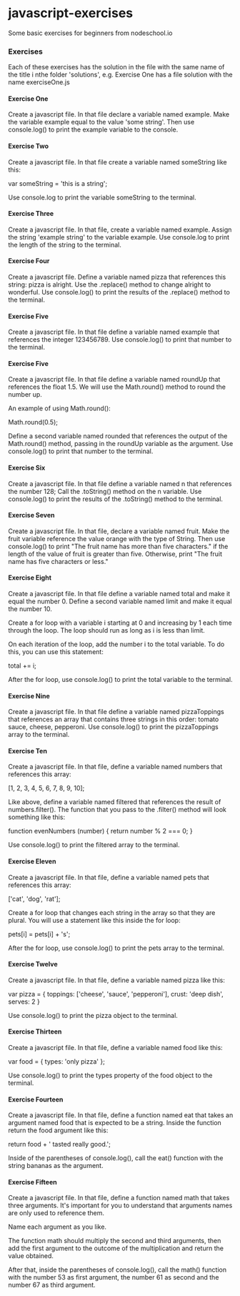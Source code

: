 # javascript-exercises
Some basic exercises for beginners from nodeschool.io

### Exercises

Each of these exercises has the solution in the file with the same name of the title i nthe folder 'solutions', e.g. Exercise One has a file solution with the name exerciseOne.js 

#### Exercise One

Create a javascript file. In that file declare a variable named example. Make the variable example equal to the value 'some string'.
Then use console.log() to print the example variable to the console.

#### Exercise Two

Create a javascript file. In that file create a variable named someString like this:

var someString = 'this is a string';

Use console.log to print the variable someString to the terminal.

#### Exercise Three

Create a javascript file. In that file, create a variable named example. Assign the string 'example string' to the variable example.
Use console.log to print the length of the string to the terminal.

#### Exercise Four

Create a javascript file. Define a variable named pizza that references this string: pizza is alright. Use the .replace() method to change alright to wonderful.
Use console.log() to print the results of the .replace() method to the terminal.

#### Exercise Five

Create a javascript file. In that file define a variable named example that references the integer 123456789.
Use console.log() to print that number to the terminal.

#### Exercise Five

Create a javascript file. In that file define a variable named roundUp that references the float 1.5. We will use the Math.round() method to round the number up.

An example of using Math.round():

Math.round(0.5);

Define a second variable named rounded that references the output of the Math.round() method, passing in the roundUp variable as the argument.
Use console.log() to print that number to the terminal.

#### Exercise Six

Create a javascript file. In that file define a variable named n that references the number 128; Call the .toString() method on the n variable.
Use console.log() to print the results of the .toString() method to the terminal.

#### Exercise Seven

Create a javascript file. In that file, declare a variable named fruit. Make the fruit variable reference the value orange with the type of String.
Then use console.log() to print "The fruit name has more than five characters." if the length of the value of fruit is greater than five.
Otherwise, print "The fruit name has five characters or less."

#### Exercise Eight

Create a javascript file. In that file define a variable named total and make it equal the number 0. Define a second variable named limit and make it equal the number 10.

Create a for loop with a variable i starting at 0 and increasing by 1 each time through the loop. The loop should run as long as i is less than limit. 

On each iteration of the loop, add the number i to the total variable. To do this, you can use this statement:

total += i;

After the for loop, use console.log() to print the total variable to the terminal.

#### Exercise Nine

Create a javascript file. In that file define a variable named pizzaToppings that references an array that contains three strings in this order: tomato sauce, cheese, pepperoni.
Use console.log() to print the pizzaToppings array to the terminal.

#### Exercise Ten

Create a javascript file. In that file, define a variable named numbers that references this array:

[1, 2, 3, 4, 5, 6, 7, 8, 9, 10];

Like above, define a variable named filtered that references the result of numbers.filter(). The function that you pass to the .filter() method will look something like this:

function evenNumbers (number) {
  return number % 2 === 0;
}

Use console.log() to print the filtered array to the terminal.

#### Exercise Eleven

Create a javascript file. In that file, define a variable named pets that references this array:

['cat', 'dog', 'rat'];

Create a for loop that changes each string in the array so that they are plural. You will use a statement like this inside the for loop:

pets[i] = pets[i] + 's';

After the for loop, use console.log() to print the pets array to the terminal.

#### Exercise Twelve

Create a javascript file. In that file, define a variable named pizza like this:

var pizza = {
  toppings: ['cheese', 'sauce', 'pepperoni'],
  crust: 'deep dish',
  serves: 2
}

Use console.log() to print the pizza object to the terminal.

#### Exercise Thirteen

Create a javascript file. In that file, define a variable named food like this:

var food = {
  types: 'only pizza'
};

Use console.log() to print the types property of the food object to the terminal.

#### Exercise Fourteen

Create a javascript file. In that file, define a function named eat that takes an argument named food
that is expected to be a string. Inside the function return the food argument like this:

return food + ' tasted really good.';

Inside of the parentheses of console.log(), call the eat() function with the string bananas as the argument.

#### Exercise Fifteen 

Create a javascript file. In that file, define a function named math that takes three arguments. It's important for you to understand that arguments names are only used to reference them. 

Name each argument as you like. 

The function math should multiply the second and third arguments, then add the first argument to the outcome of the multiplication and return the value obtained.

After that, inside the parentheses of console.log(), call the math() function with the number 53 as first argument, the number 61 as second and the number 67 as third argument.


